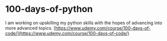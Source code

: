 # 100-days-of-python
 
I am working on upskilling my python skills with the hopes of advancing into more advanced topics.
[https://www.udemy.com/course/100-days-of-code/](https://www.udemy.com/course/100-days-of-code/)
